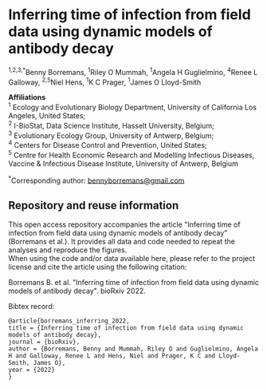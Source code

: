 # Inferring time of infection from field data using dynamic models of antibody decay

<sup>1,2,3,*</sup>Benny Borremans, <sup>1</sup>Riley O Mummah, <sup>1</sup>Angela H Guglielmino, <sup>4</sup>Renee L Galloway, <sup>2,5</sup>Niel Hens, <sup>1</sup>K C Prager, <sup>1</sup>James O Lloyd-Smith
	
<b>Affiliations</b>   
<sup>1</sup> Ecology and Evolutionary Biology Department, University of California Los Angeles, United States;   
<sup>2</sup> I-BioStat, Data Science Institute, Hasselt University, Belgium;  
<sup>3</sup> Evolutionary Ecology Group, University of Antwerp, Belgium;  
<sup>4</sup> Centers for Disease Control and Prevention, United States;   
<sup>5</sup> Centre for Health Economic Research and Modelling Infectious Diseases, Vaccine & Infectious Disease Institute, University of Antwerp, Belgium  

<sup>*</sup>Corresponding author: bennyborremans@gmail.com  


## Repository and reuse information   

This open access repository accompanies the article "Inferring time of infection from field data using dynamic models of antibody decay" (Borremans et al.). It provides all data and code needed to repeat the analyses and reproduce the figures.   
When using the code and/or data available here, please refer to the project license and cite the article using the following citation: 

Borremans B. et al. "Inferring time of infection from field data using dynamic models of antibody decay". bioRxiv 2022.     

Bibtex record:    

```
@article{borremans_inferring_2022,
title = {Inferring time of infection from field data using dynamic models of antibody decay},	
journal = {bioRxiv},
author = {Borremans, Benny and Mummah, Riley O and Guglielmino, Angela H and Galloway, Renee L and Hens, Niel and Prager, K C and Lloyd-Smith, James O},	
year = {2022}	
}
``` 


